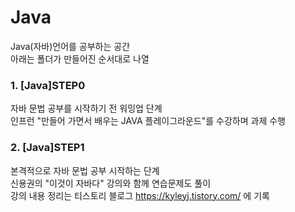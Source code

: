 # Java
Java(자바)언어를 공부하는 공간  
아래는 폴더가 만들어진 순서대로 나열

### 1. [Java]STEP0
자바 문법 공부를 시작하기 전 워밍업 단계  
인프런 "만들어 가면서 배우는 JAVA 플레이그라운드"를 수강하며 과제 수행

### 2. [Java]STEP1
본격적으로 자바 문법 공부 시작하는 단계  
신용권의 "이것이 자바다" 강의와 함께 연습문제도 풀이  
강의 내용 정리는 티스토리 블로그 https://kyleyj.tistory.com/ 에 기록
